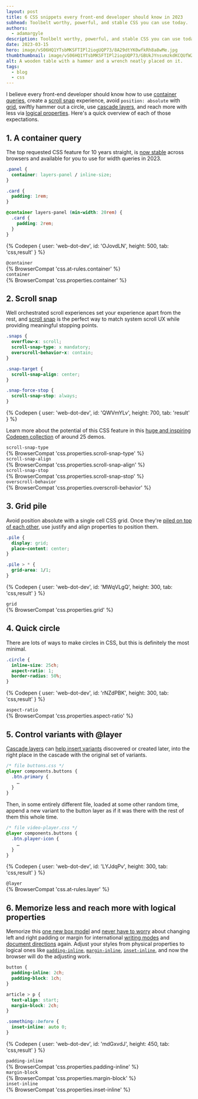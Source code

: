 ```yaml
---
layout: post
title: 6 CSS snippets every front-end developer should know in 2023
subhead: Toolbelt worthy, powerful, and stable CSS you can use today.
authors:
  - adamargyle
description: Toolbelt worthy, powerful, and stable CSS you can use today.
date: 2023-03-15
hero: image/vS06HQ1YTsbMKSFTIPl2iogUQP73/8A29dtYK0wfkRh8a8wMe.jpg
thumbthumbnail: image/vS06HQ1YTsbMKSFTIPl2iogUQP73/GBUkJYnsvmzkdKCQUfWZ.png
alt: A wooden table with a hammer and a wrench neatly placed on it.
tags:
  - blog
  - css
---
```


I believe every front-end developer should know how to use [container
queries](https://developer.mozilla.org/docs/Web/CSS/CSS_Container_Queries),
create a [scroll snap](https://codepen.io/collection/KpqBGW) experience, avoid
`position: absolute` with
[grid](https://developer.mozilla.org/docs/Web/CSS/CSS_Grid_Layout),
swiftly hammer out a circle, use [cascade
layers](https://developer.mozilla.org/docs/Learn/CSS/Building_blocks/Cascade_layers),
and reach more with less via [logical
properties](/learn/css/logical-properties/). Here's a quick
overview of each of those expectations.

## 1. A container query

The top requested CSS feature for 10 years straight, is [now
stable](/cq-stable/) across browsers and available for you to use
for width queries in 2023.

```css
.panel {
  container: layers-panel / inline-size;
}

.card {
  padding: 1rem;
}

@container layers-panel (min-width: 20rem) {
  .card {
    padding: 2rem;
  }
}
```

{% Codepen {
  user: 'web-dot-dev',
  id: 'OJovdLN',
  height: 500,
  tab: 'css,result'
} %}

<div class="compat-subject"><code>@container</code></div>
{% BrowserCompat 'css.at-rules.container' %}

<div class="compat-subject"><code>container</code></div>
{% BrowserCompat 'css.properties.container' %}

<style>
.compat-subject ~ .wdi-browser-compat {
  margin-block-start: 0;
}
</style>

## 2. Scroll snap

Well orchestrated scroll experiences set your experience apart from the rest,
and [scroll
snap](https://developer.mozilla.org/docs/Web/CSS/scroll-snap-type) is the
perfect way to match system scroll UX while providing meaningful stopping
points.

```css
.snaps {
  overflow-x: scroll;
  scroll-snap-type: x mandatory;
  overscroll-behavior-x: contain;
}

.snap-target {
  scroll-snap-align: center;
}

.snap-force-stop {
  scroll-snap-stop: always;
}
```

{% Codepen {
  user: 'web-dot-dev',
  id: 'QWVmYLv',
  height: 700,
  tab: 'result'
} %}

Learn more about the potential of this CSS feature in this [huge and inspiring
Codepen collection](https://codepen.io/collection/KpqBGW) of around 25 demos.

<div class="compat-subject"><code>scroll-snap-type</code></div>
{% BrowserCompat 'css.properties.scroll-snap-type' %}

<div class="compat-subject"><code>scroll-snap-align</code></div>
{% BrowserCompat 'css.properties.scroll-snap-align' %}

<div class="compat-subject"><code>scroll-snap-stop</code></div>
{% BrowserCompat 'css.properties.scroll-snap-stop' %}

<div class="compat-subject"><code>overscroll-behavior</code></div>
{% BrowserCompat 'css.properties.overscroll-behavior' %}

## 3. Grid pile

Avoid position absolute with a single cell CSS grid. Once they're [piled on top
of each other](/shows/gui-challenges/m4DKhRJeYx4/), use justify
and align properties to position them.

```css
.pile {
  display: grid;
  place-content: center;
}

.pile > * {
  grid-area: 1/1;
}
```

{% Codepen {
  user: 'web-dot-dev',
  id: 'MWqVLgQ',
  height: 300,
  tab: 'css,result'
} %}

<div class="compat-subject"><code>grid</code></div>
{% BrowserCompat 'css.properties.grid' %}

## 4. Quick circle

There are lots of ways to make circles in CSS, but this is definitely the most
minimal.

```css
.circle {
  inline-size: 25ch;
  aspect-ratio: 1;
  border-radius: 50%;
}
```

{% Codepen {
  user: 'web-dot-dev',
  id: 'rNZdPBK',
  height: 300,
  tab: 'css,result'
} %}

<div class="compat-subject"><code>aspect-ratio</code></div>
{% BrowserCompat 'css.properties.aspect-ratio' %}

## 5. Control variants with @layer

[Cascade
layers](https://developer.mozilla.org/docs/Learn/CSS/Building_blocks/Cascade_layers)
can [help insert variants](https://nerdy.dev/cascade-layer-async-overrides)
discovered or created later, into the right place in the cascade with the
original set of variants.

```css
/* file buttons.css */
@layer components.buttons {
  .btn.primary {
    …
  }
}
```

Then, in some entirely different file, loaded at some other random time, append
a new variant to the button layer as if it was there with the rest of them this
whole time.

```css
/* file video-player.css */
@layer components.buttons {
  .btn.player-icon {
    …
  }
}
```

{% Codepen {
  user: 'web-dot-dev',
  id: 'LYJdqPv',
  height: 300,
  tab: 'css,result'
} %}

<div class="compat-subject"><code>@layer</code></div>
{% BrowserCompat 'css.at-rules.layer' %}

## 6. Memorize less and reach more with logical properties

Memorize this [one new box model](/learn/css/logical-properties/)
and [never have to worry](https://css-tricks.com/late-to-logical/) about
changing left and right padding or margin for international [writing
modes](https://developer.mozilla.org/docs/Web/CSS/writing-mode) and
[document
directions](https://developer.mozilla.org/docs/Web/CSS/direction) again.
Adjust your styles from physical properties to logical ones like
[`padding-inline`](https://developer.mozilla.org/docs/Web/CSS/padding-inline),
[`margin-inline`](https://developer.mozilla.org/docs/Web/CSS/margin-inline),
[`inset-inline`](https://developer.mozilla.org/docs/Web/CSS/inset-inline),
and now the browser will do the adjusting work.

```css
button {
  padding-inline: 2ch;
  padding-block: 1ch;
}

article > p {
  text-align: start;
  margin-block: 2ch;
}

.something::before {
  inset-inline: auto 0;
}
```

{% Codepen {
  user: 'web-dot-dev',
  id: 'mdGxvdJ',
  height: 450,
  tab: 'css,result'
} %}

<div class="compat-subject"><code>padding-inline</code></div>
{% BrowserCompat 'css.properties.padding-inline' %}

<div class="compat-subject"><code>margin-block</code></div>
{% BrowserCompat 'css.properties.margin-block' %}

<div class="compat-subject"><code>inset-inline</code></div>
{% BrowserCompat 'css.properties.inset-inline' %}
